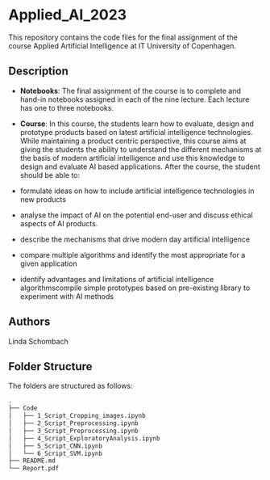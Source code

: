 # Applied_AI_2023
This repository contains the code files for the final assignment of the course Applied Artificial Intelligence at IT University of Copenhagen.

## Description
* **Notebooks**: The final assignment of the course is to complete and hand-in notebooks assigned in each of the nine lecture. Each lecture has one to three notebooks.

* **Course**: In this course, the students learn how to evaluate, design and prototype products based on latest artificial intelligence technologies. While maintaining a product centric perspective, this course aims at giving the students the ability to understand the different mechanisms at the basis of modern artificial intelligence and use this knowledge to design and evaluate AI based applications. After the course, the student should be able to:
* formulate ideas on how to include artificial intelligence technologies in new products
* analyse the impact of AI on the potential end-user and discuss ethical aspects of AI products.
* describe the mechanisms that drive modern day artificial intelligence
* compare multiple algorithms and identify the most appropriate for a given application
* identify advantages and limitations of artificial intelligence algorithmscompile simple prototypes based on pre-existing library to experiment with AI methods


## Authors
Linda Schombach

## Folder Structure

The folders are structured as follows:

```bash
.
├── Code
│   ├── 1_Script_Cropping_images.ipynb
│   ├── 2_Script_Preprocessing.ipynb
│   ├── 3_Script_Preprocessing.ipynb
│   ├── 4_Script_ExploratoryAnalysis.ipynb
│   ├── 5_Script_CNN.ipynb
│   └── 6_Script_SVM.ipynb
├── README.md
└── Report.pdf
